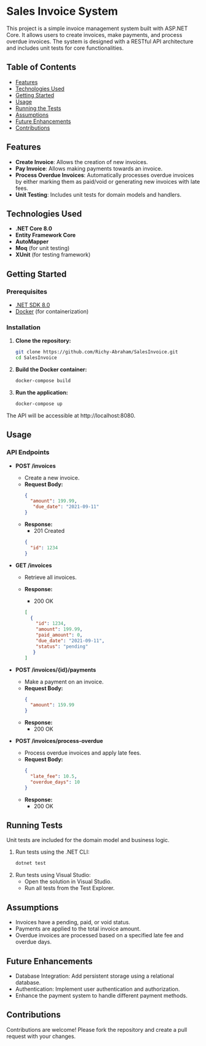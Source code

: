 # Sales Invoice System

This project is a simple invoice management system built with ASP.NET Core. It allows users to create invoices, make payments, and process overdue invoices. The system is designed with a RESTful API architecture and includes unit tests for core functionalities.

## Table of Contents

- [Features](##-features)
- [Technologies Used](##-technologies-used)
- [Getting Started](##-getting-started)
- [Usage](##-usage)
- [Running the Tests](##-running-the-tests)
- [Assumptions](##-assumptions)
- [Future Enhancements](##-future-enhancements)
- [Contributions](##-contributions)

## Features

- **Create Invoice**: Allows the creation of new invoices.
- **Pay Invoice**: Allows making payments towards an invoice.
- **Process Overdue Invoices**: Automatically processes overdue invoices by either marking them as paid/void or generating new invoices with late fees.
- **Unit Testing**: Includes unit tests for domain models and handlers.

## Technologies Used

- **.NET Core 8.0**
- **Entity Framework Core**
- **AutoMapper**
- **Moq** (for unit testing)
- **XUnit** (for testing framework)

## Getting Started

### Prerequisites

- [.NET SDK 8.0](https://dotnet.microsoft.com/download/dotnet/8.0)
- [Docker](https://www.docker.com/get-started) (for containerization)

### Installation

1. **Clone the repository:**
   ```sh
   git clone https://github.com/Richy-Abraham/SalesInvoice.git
   cd SalesInvoice
2. **Build the Docker container:**
   ```sh
   docker-compose build
3. **Run the application:**
   ```sh
   docker-compose up
The API will be accessible at http://localhost:8080.

## Usage
### API Endpoints
- **POST /invoices**
  * Create a new invoice.
  * **Request Body:**
    ```json
    {
      "amount": 199.99,
       "due_date": "2021-09-11"
    }
    ```
  * **Response:**
      * 201 Created
    ```json
    {
      "id": 1234
    }
    ```

- **GET /invoices**
  * Retrieve all invoices.

  * **Response:**
      * 200 OK
    ```json
    [
      {
        "id": 1234,
        "amount": 199.99,
        "paid_amount": 0,
        "due_date": "2021-09-11",
        "status": "pending"
       }
    ]
    ```
- **POST /invoices/{id}/payments**
  * Make a payment on an invoice.
  * **Request Body:**
    ```json
    {
      "amount": 159.99
    }
    ```
  * **Response:**
      * 200 OK

- **POST /invoices/process-overdue**
  * Process overdue invoices and apply late fees.
  * **Request Body:**
    ```json
    {
      "late_fee": 10.5,
      "overdue_days": 10
    }
    ```
  * **Response:**
      * 200 OK


## Running Tests
Unit tests are included for the domain model and business logic.

1. Run tests using the .NET CLI:
   ```sh
   dotnet test
2. Run tests using Visual Studio:
   * Open the solution in Visual Studio.
   * Run all tests from the Test Explorer.


## Assumptions
* Invoices have a pending, paid, or void status.
* Payments are applied to the total invoice amount.
* Overdue invoices are processed based on a specified late fee and overdue days.


## Future Enhancements
 * Database Integration: Add persistent storage using a relational database.
 * Authentication: Implement user authentication and authorization.
 * Enhance the payment system to handle different payment methods.

## Contributions
Contributions are welcome! Please fork the repository and create a pull request with your changes.